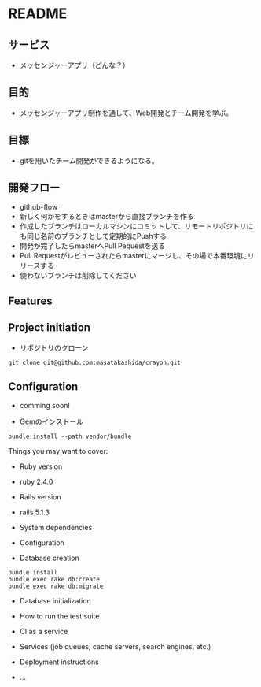 # README


## サービス
- メッセンジャーアプリ（どんな？）

## 目的
- メッセンジャーアプリ制作を通して、Web開発とチーム開発を学ぶ。

## 目標
- gitを用いたチーム開発ができるようになる。

## 開発フロー
- github-flow
- 新しく何かをするときはmasterから直接ブランチを作る
- 作成したブランチはローカルマシンにコミットして、リモートリポジトリにも同じ名前のブランチとして定期的にPushする
- 開発が完了したらmasterへPull Pequestを送る
- Pull Requestがレビューされたらmasterにマージし、その場で本番環境にリリースする
- 使わないブランチは削除してください

## Features

  
## Project initiation
- リポジトリのクローン
```
git clone git@github.com:masatakashida/crayon.git
```

## Configuration
- comming soon!

- Gemのインストール
```
bundle install --path vendor/bundle
```

Things you may want to cover:

* Ruby version
- ruby 2.4.0

* Rails version
- rails 5.1.3

* System dependencies

* Configuration

* Database creation
```
bundle install
bundle exec rake db:create
bundle exec rake db:migrate
```


* Database initialization

* How to run the test suite

* CI as a service

* Services (job queues, cache servers, search engines, etc.)

* Deployment instructions

* ...
